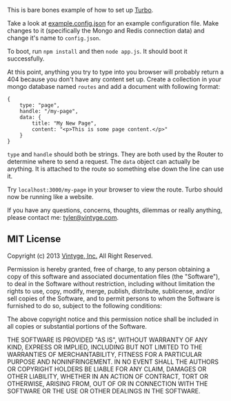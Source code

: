 This is bare bones example of how to set up [Turbo](https://github.com/appleifreak/Turbo).

Take a look at [example.config.json](https://github.com/appleifreak/turbo-example/blob/master/example.config.json) for an example configuration file. Make changes to it (specifically the Mongo and Redis connection data) and change it's name to `config.json`.

To boot, run `npm install` and then `node app.js`. It should boot it successfully.

At this point, anything you try to type into you browser will probably return a 404 because you don't have any content set up. Create a collection in your mongo database named `routes` and add a document with following format:

	{
		type: "page",
		handle: "/my-page",
		data: {
			title: "My New Page",
			content: "<p>This is some page content.</p>"
		}
	}
	
`type` and `handle` should both be strings. They are both used by the Router to determine where to send a request. The `data` object can actually be anything. It is attached to the route so something else down the line can use it.

Try `localhost:3000/my-page` in your browser to view the route. Turbo should now be running like a website.

If you have any questions, concerns, thoughts, dilemmas or really anything, please contact me: <tyler@vintyge.com>.

## MIT License

Copyright (c) 2013 [Vintyge, Inc.](http://vintyge.com) All Right Reserved. 

Permission is hereby granted, free of charge, to any person obtaining a copy of this software and associated documentation files (the "Software"), to deal in the Software without restriction, including without limitation the rights to use, copy, modify, merge, publish, distribute, sublicense, and/or sell copies of the Software, and to permit persons to whom the Software is furnished to do so, subject to the following conditions:

The above copyright notice and this permission notice shall be included in all copies or substantial portions of the Software.

THE SOFTWARE IS PROVIDED "AS IS", WITHOUT WARRANTY OF ANY KIND, EXPRESS OR IMPLIED, INCLUDING BUT NOT LIMITED TO THE WARRANTIES OF MERCHANTABILITY, FITNESS FOR A PARTICULAR PURPOSE AND NONINFRINGEMENT. IN NO EVENT SHALL THE AUTHORS OR COPYRIGHT HOLDERS BE LIABLE FOR ANY CLAIM, DAMAGES OR OTHER LIABILITY, WHETHER IN AN ACTION OF CONTRACT, TORT OR OTHERWISE, ARISING FROM, OUT OF OR IN CONNECTION WITH THE SOFTWARE OR THE USE OR OTHER DEALINGS IN THE SOFTWARE.